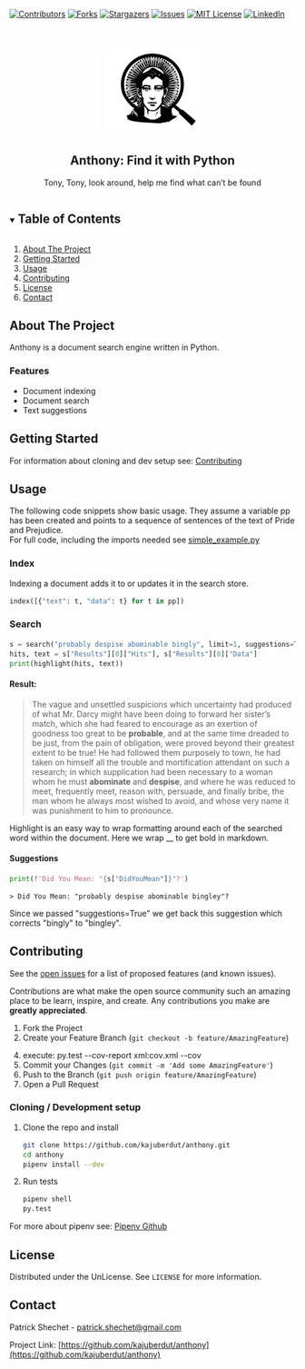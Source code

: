 <!--
*** Thanks for checking out the Best-README-Template. If you have a suggestion
*** that would make this better, please fork the repo and create a pull request
*** or simply open an issue with the tag "enhancement".
*** Thanks again! Now go create something AMAZING! :D
-->



<!-- PROJECT SHIELDS -->
<!--
*** I'm using markdown "reference style" links for readability.
*** Reference links are enclosed in brackets [ ] instead of parentheses ( ).
*** See the bottom of this document for the declaration of the reference variables
*** for contributors-url, forks-url, etc. This is an optional, concise syntax you may use.
*** https://www.markdownguide.org/basic-syntax/#reference-style-links
-->
[![Contributors][contributors-shield]][contributors-url]
[![Forks][forks-shield]][forks-url]
[![Stargazers][stars-shield]][stars-url]
[![Issues][issues-shield]][issues-url]
[![MIT License][license-shield]][license-url]
[![LinkedIn][linkedin-shield]][linkedin-url]



<!-- PROJECT LOGO -->
<br />
<p align="center">
  <a href="https://github.com/kajuberdut/anthony">
    <img src="https://raw.githubusercontent.com/kajuberdut/anthony/main/images/Icon.svg" alt="Logo" width="160" height="160">
  </a>

  <h2 align="center">Anthony: Find it with Python</h2>

  <p align="center">
    Tony, Tony, look around, help me find what can’t be found
  </p>
</p>



<!-- TABLE OF CONTENTS -->
<details open="open">
  <summary><h2 style="display: inline-block">Table of Contents</h2></summary>
  <ol>
    <li>
      <a href="#about-the-project">About The Project</a>
    </li>
    <li>
      <a href="#getting-started">Getting Started</a>
    </li>
    <li><a href="#usage">Usage</a>
      <!-- <ul>
        <li><a href="#further-examples">Further Examples</a></li>
      </ul> -->
    </li>
    <!-- <li><a href="#roadmap">Roadmap</a></li> -->
    <li><a href="#contributing">Contributing</a></li>
    <li><a href="#license">License</a></li>
    <li><a href="#contact">Contact</a></li>
  </ol>
</details>



<!-- ABOUT THE PROJECT -->
## About The Project

Anthony is a document search engine written in Python.


### Features
* Document indexing
* Document search
* Text suggestions


<!-- GETTING STARTED -->
## Getting Started

<!-- To get a local copy up and running follow these simple steps. -->
<!-- ### Installing with pip -->
  <!-- ```sh
  pip install anthony
  ``` -->

For information about cloning and dev setup see: [Contributing](#Contributing)


<!-- USAGE EXAMPLES -->
## Usage
The following code snippets show basic usage. They assume a variable pp has been created and points to a sequence of sentences of the text of Pride and Prejudice.  
For full code, including the imports needed see [simple_example.py](https://github.com/kajuberdut/anthony/blob/main/anthony/examples/simple_example.py)

### Index
Indexing a document adds it to or updates it in the search store.
```python
index([{"text": t, "data": t} for t in pp])
```

### Search
```python
s = search("probably despise abominable bingly", limit=1, suggestions=True)
hits, text = s["Results"][0]["Hits"], s["Results"][0]["Data"]
print(highlight(hits, text))
```  
#### Result:
> The vague and unsettled suspicions which uncertainty had produced of what Mr. Darcy might have been doing to forward her sister’s match, which she had feared to encourage as an exertion of goodness too great to be __probable__, and at the same time dreaded to be just, from the pain of obligation, were proved beyond their greatest extent to be true! He had followed them purposely to town, he had taken on himself all the trouble and mortification attendant on such a research; in which supplication had been necessary to a woman whom he must __abominate__ and __despise__, and where he was reduced to meet, frequently meet, reason with, persuade, and finally bribe, the man whom he always most wished to avoid, and whose very name it was punishment to him to pronounce.

Highlight is an easy way to wrap formatting around each of the searched word within the document. Here we wrap __ to get bold in markdown.

#### Suggestions
```python
print(f'Did You Mean: "{s["DidYouMean"]}"?')
```

    > Did You Mean: "probably despise abominable bingley"?  

Since we passed "suggestions=True" we get back this suggestion which corrects "bingly" to "bingley".  



<!-- ### Further Examples
* [A Practical Example](https://github.com/kajuberdut/anthony/blob/main/examples/PracticalExample.py)
* [Compound WHERE clauses and Tables from Enum](https://github.com/kajuberdut/anthony/blob/main/examples/AdvancedWhere.py)
* [Joins and Database from Dict](https://github.com/kajuberdut/anthony/blob/main/examples/JoinExample.py)
* [Custom Type Handling & Column Defaults](https://github.com/kajuberdut/anthony/blob/main/examples/CustomTypeHandlerAndDefault.py)
* [Store Python Objects with Pickle Data Handler](https://github.com/kajuberdut/anthony/blob/main/examples/PickleData.py)
* [Configuration](https://github.com/kajuberdut/anthony/blob/main/examples/AdvancedConfiguration.py) -->


<!-- ROADMAP -->
<!-- ## Roadmap

Needed features:
* Subquery/CTE support
* Grouping/Aggregates
* Order/Limit/Offset -->


<!-- CONTRIBUTING -->
## Contributing
See the [open issues](https://github.com/kajuberdut/anthony/issues) for a list of proposed features (and known issues).

Contributions are what make the open source community such an amazing place to be learn, inspire, and create. Any contributions you make are **greatly appreciated**.

1. Fork the Project
2. Create your Feature Branch (`git checkout -b feature/AmazingFeature`)
<!-- 3. Add tests, we aim for 100% test coverage [Using Coverage](https://coverage.readthedocs.io/en/coverage-5.3.1/#using-coverage-py) -->
4. execute: py.test --cov-report xml:cov.xml --cov
5. Commit your Changes (`git commit -m 'Add some AmazingFeature'`)
6. Push to the Branch (`git push origin feature/AmazingFeature`)
7. Open a Pull Request

### Cloning / Development setup
1. Clone the repo and install
    ```sh
    git clone https://github.com/kajuberdut/anthony.git
    cd anthony
    pipenv install --dev
    ```
2. Run tests
    ```sh
    pipenv shell
    py.test
    ```
  For more about pipenv see: [Pipenv Github](https://github.com/pypa/pipenv)



<!-- LICENSE -->
## License

Distributed under the UnLicense. See `LICENSE` for more information.



<!-- CONTACT -->
## Contact

Patrick Shechet - patrick.shechet@gmail.com

Project Link: [https://github.com/kajuberdut/anthony](https://github.com/kajuberdut/anthony)




<!-- MARKDOWN LINKS & IMAGES -->
<!-- https://www.markdownguide.org/basic-syntax/#reference-style-links -->
[contributors-shield]: https://img.shields.io/github/contributors/kajuberdut/anthony.svg?style=for-the-badge
[contributors-url]: https://github.com/kajuberdut/anthony/graphs/contributors
[forks-shield]: https://img.shields.io/github/forks/kajuberdut/anthony.svg?style=for-the-badge
[forks-url]: https://github.com/kajuberdut/anthony/network/members
[stars-shield]: https://img.shields.io/github/stars/kajuberdut/anthony.svg?style=for-the-badge
[stars-url]: https://github.com/kajuberdut/anthony/stargazers
[issues-shield]: https://img.shields.io/github/issues/kajuberdut/anthony.svg?style=for-the-badge
[issues-url]: https://github.com/kajuberdut/anthony/issues
[license-shield]: https://img.shields.io/badge/License-unlicense-orange.svg?style=for-the-badge
[license-url]: https://github.com/kajuberdut/anthony/blob/main/LICENSE
[linkedin-shield]: https://img.shields.io/badge/-LinkedIn-black.svg?style=for-the-badge&logo=linkedin&colorB=555
[linkedin-url]: https://www.linkedin.com/in/patrick-shechet
